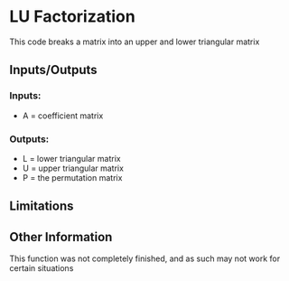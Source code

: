 # LU Factorization
This code breaks a matrix into an upper and lower triangular matrix
## Inputs/Outputs
### Inputs:
- A = coefficient matrix
### Outputs:
- L = lower triangular matrix
- U = upper triangular matrix
- P = the permutation matrix
## Limitations

## Other Information
This function was not completely finished, and as such may not work for certain situations
